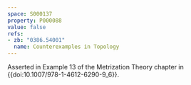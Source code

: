 ```yaml
---
space: S000137
property: P000088
value: false
refs:
- zb: "0386.54001"
  name: Counterexamples in Topology
---
```


Asserted in Example 13 of the Metrization Theory chapter
in {{doi:10.1007/978-1-4612-6290-9_6}}.
